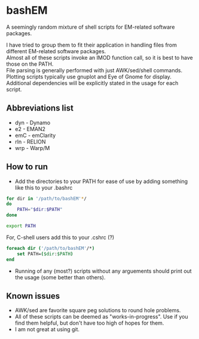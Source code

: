 # bashEM

A seemingly random mixture of shell scripts for EM-related software packages. 

I have tried to group them to fit their application in handling files from different EM-related software packages. <br/> 
Almost all of these scripts invoke an IMOD function call, so it is best to have those on the PATH. <br/>
File parsing is generally performed with just AWK/sed/shell commands. <br/>
Plotting scripts typically use gnuplot and Eye of Gnome for display. <br/>
Additional dependencies will be explicitly stated in the usage for each script. <br/>

## Abbreviations list
- dyn	-	Dynamo
-  e2	-	EMAN2
- emC	-	emClarity
- rln	-	RELION
- wrp	-	Warp/M

## How to run
- Add the directories to your PATH for ease of use by adding something like this to your .bashrc <br/>
```bash
for dir in '/path/to/bashEM'*/
do  
	PATH="$dir:$PATH" 
done  

export PATH
```
For, C-shell users add this to your .cshrc (?) <br/>
```csh
foreach dir ('/path/to/bashEM'/*)
	set PATH=($dir:$PATH)
end
```
- Running of any (most?) scripts without any arguements should print out the usage (some better than others).


## Known issues
- AWK/sed are favorite square peg solutions to round hole problems.
- All of these scripts can be deemed as "works-in-progress". Use if you find them helpful, but don't have too high of hopes for them. 
- I am not great at using git.

